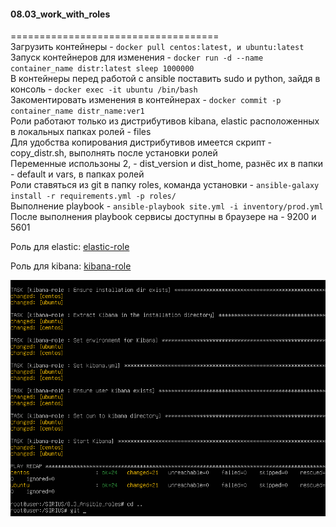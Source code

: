 #### 08.03_work_with_roles </br>
====================================</br>
Загрузить контейнеры - `docker pull centos:latest, и ubuntu:latest` </br>
Запуск контейнеров для изменения - `docker run -d --name container_name distr:latest sleep 1000000` </br> 
В контейнеры перед работой с ansible поставить sudo и python, зайдя в консоль - `docker exec -it ubuntu /bin/bash`</br>
Закоментировать изменения в контейнерах - `docker commit -p container_name distr_name:ver1`</br>
Роли работают только из дистрибутивов kibana, elastic расположенных в локальных папках ролей - files </br>
Для удобства копирования дистрибутивов имеется скрипт - copy_distr.sh, выполнять после установки ролей </br>
Переменные использоны 2, - dist_version и dist_home, разнёс их в папки - default и vars, в папках ролей</br>
Роли ставяться из git в папку roles, команда установки - `ansible-galaxy install -r requirements.yml -p roles/`</br>
Выполнение playbook - `ansible-playbook site.yml -i inventory/prod.yml`</br>
После выполнения playbook сервисы доступны в  браузере на - 9200 и 5601 </br>

Роль для elastic:  [elastic-role](https://github.com/murzinvit/elastic-role.git) </br>
    
Роль для kibana:  [kibana-role](https://github.com/murzinvit/kibana-role.git) </br>
   
![screen](https://github.com/murzinvit/screen/blob/main/VirtualBox_ubuntu_64_02_08_2021_14_54_29.png) </br>

